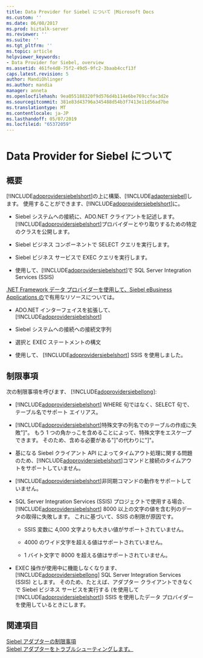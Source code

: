 ```yaml
---
title: Data Provider for Siebel について |Microsoft Docs
ms.custom: ''
ms.date: 06/08/2017
ms.prod: biztalk-server
ms.reviewer: ''
ms.suite: ''
ms.tgt_pltfrm: ''
ms.topic: article
helpviewer_keywords:
- Data Provider for Siebel, overview
ms.assetid: 461fe4d8-75f2-49d5-9fc2-3baab4ccf13f
caps.latest.revision: 5
author: MandiOhlinger
ms.author: mandia
manager: anneta
ms.openlocfilehash: 9ea055188320f9d576d4b114e6be769ccfac3d2e
ms.sourcegitcommit: 381e83d43796a345488d54b3f7413e11d56ad7be
ms.translationtype: MT
ms.contentlocale: ja-JP
ms.lasthandoff: 05/07/2019
ms.locfileid: "65372059"
---
```

# <a name="about-the-data-provider-for-siebel"></a>Data Provider for Siebel について
## <a name="overview"></a>概要
[!INCLUDE[adoprovidersiebelshort](../../includes/adoprovidersiebelshort-md.md)]の上に構築、[!INCLUDE[adaptersiebel](../../includes/adaptersiebel-md.md)]します。 使用することができます、[!INCLUDE[adoprovidersiebelshort](../../includes/adoprovidersiebelshort-md.md)]に。  
  
- Siebel システムへの接続に、ADO.NET クライアントを記述します。 [!INCLUDE[adoprovidersiebelshort](../../includes/adoprovidersiebelshort-md.md)]プロバイダーとやり取りするための特定のクラスを公開します。  
  
- Siebel ビジネス コンポーネントで SELECT クエリを実行します。
  
- Siebel ビジネス サービスで EXEC クエリを実行します。
  
- 使用して、[!INCLUDE[adoprovidersiebelshort](../../includes/adoprovidersiebelshort-md.md)]で SQL Server Integration Services (SSIS)
  
[.NET Framework データ プロバイダーを使用して、Siebel eBusiness Applications の](../../adapters-and-accelerators/adapter-siebel/use-the-net-framework-data-provider-for-siebel-ebusiness-applications.md)で有用なリソースについては。  
  
- ADO.NET インターフェイスを拡張して、 [!INCLUDE[adoprovidersiebelshort](../../includes/adoprovidersiebelshort-md.md)]  
  
- Siebel システムへの接続への接続文字列  
  
- 選択と EXEC ステートメントの構文  
  
- 使用して、 [!INCLUDE[adoprovidersiebelshort](../../includes/adoprovidersiebelshort-md.md)] SSIS を使用しました。  
  
## <a name="limitations"></a>制限事項
次の制限事項を呼びます、 [!INCLUDE[adoprovidersiebellong](../../includes/adoprovidersiebellong-md.md)]:  
  
- [!INCLUDE[adoprovidersiebelshort](../../includes/adoprovidersiebelshort-md.md)] WHERE 句ではなく、SELECT 句で、テーブル名でサポート エイリアス。  
  
- [!INCLUDE[adoprovidersiebelshort](../../includes/adoprovidersiebelshort-md.md)]特殊文字の列名でのテーブルの作成に失敗"]"。 もう 1 つの角かっこを含めることによって、特殊文字をエスケープできます。 そのため、含める必要がある"]"の代わりに"]"。  
  
- 基になる Siebel クライアント API によってタイムアウト処理に関する問題のため、[!INCLUDE[adoprovidersiebelshort](../../includes/adoprovidersiebelshort-md.md)]コマンドと接続のタイムアウトをサポートしていません。  
  
- [!INCLUDE[adoprovidersiebelshort](../../includes/adoprovidersiebelshort-md.md)]非同期コマンドの動作をサポートしていません。  
  
- SQL Server Integration Services (SSIS) プロジェクトで使用する場合、 [!INCLUDE[adoprovidersiebelshort](../../includes/adoprovidersiebelshort-md.md)] 8000 以上の文字の値を含む列のデータの取得に失敗します。 これに基づいて、SSIS の制限が原因です。  
  
  -   SSIS 変数に 4,000 文字よりも大きい値がサポートされていません。  
  
  -   4000 のワイド文字を超える値はサポートされていません。  
  
  -   1 バイト文字で 8000 を超える値はサポートされていません。  
  
- EXEC 操作が使用中に機能しなくなります、 [!INCLUDE[adoprovidersiebellong](../../includes/adoprovidersiebellong-md.md)] SQL Server Integration Services (SSIS) とします。 そのため、たとえば、アダプター クライアントできなくで Siebel ビジネス サービスを実行する (を使用して[!INCLUDE[adoprovidersiebelshort](../../includes/adoprovidersiebelshort-md.md)]) SSIS を使用したデータ プロバイダーを使用しているときにします。 

## <a name="see-also"></a>関連項目
[Siebel アダプターの制限事項](../../adapters-and-accelerators/adapter-siebel/limitations-of-biztalk-adapter-for-siebel-ebusiness-applications.md)  
[Siebel アダプターをトラブルシューティングします。](../../adapters-and-accelerators/adapter-siebel/troubleshoot-the-siebel-adapter.md)